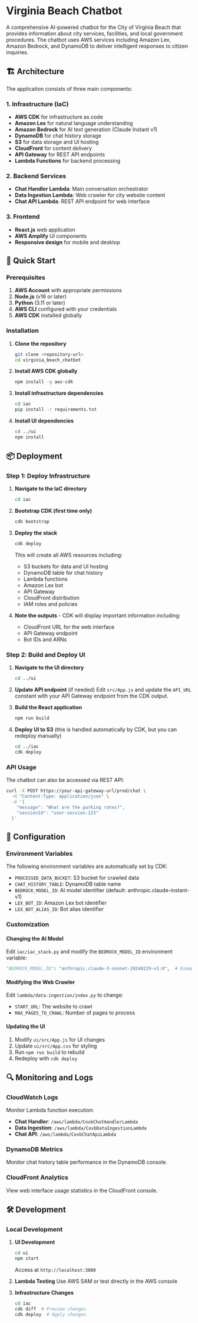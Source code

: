 # Virginia Beach Chatbot

A comprehensive AI-powered chatbot for the City of Virginia Beach that provides information about city services, facilities, and local government procedures. The chatbot uses AWS services including Amazon Lex, Amazon Bedrock, and DynamoDB to deliver intelligent responses to citizen inquiries.

## 🏗️ Architecture

The application consists of three main components:

### 1. **Infrastructure (IaC)**
- **AWS CDK** for infrastructure as code
- **Amazon Lex** for natural language understanding
- **Amazon Bedrock** for AI text generation (Claude Instant v1)
- **DynamoDB** for chat history storage
- **S3** for data storage and UI hosting
- **CloudFront** for content delivery
- **API Gateway** for REST API endpoints
- **Lambda Functions** for backend processing

### 2. **Backend Services**
- **Chat Handler Lambda**: Main conversation orchestrator
- **Data Ingestion Lambda**: Web crawler for city website content
- **Chat API Lambda**: REST API endpoint for web interface

### 3. **Frontend**
- **React.js** web application
- **AWS Amplify** UI components
- **Responsive design** for mobile and desktop

## 🚀 Quick Start

### Prerequisites

1. **AWS Account** with appropriate permissions
2. **Node.js** (v16 or later)
3. **Python** (3.11 or later)
4. **AWS CLI** configured with your credentials
5. **AWS CDK** installed globally

### Installation

1. **Clone the repository**
   ```bash
   git clone <repository-url>
   cd virginia_beach_chatbot
   ```

2. **Install AWS CDK globally**
   ```bash
   npm install -g aws-cdk
   ```

3. **Install infrastructure dependencies**
   ```bash
   cd iac
   pip install -r requirements.txt
   ```

4. **Install UI dependencies**
   ```bash
   cd ../ui
   npm install
   ```

## 📦 Deployment

### Step 1: Deploy Infrastructure

1. **Navigate to the IaC directory**
   ```bash
   cd iac
   ```

2. **Bootstrap CDK (first time only)**
   ```bash
   cdk bootstrap
   ```

3. **Deploy the stack**
   ```bash
   cdk deploy
   ```

   This will create all AWS resources including:
   - S3 buckets for data and UI hosting
   - DynamoDB table for chat history
   - Lambda functions
   - Amazon Lex bot
   - API Gateway
   - CloudFront distribution
   - IAM roles and policies

4. **Note the outputs** - CDK will display important information including:
   - CloudFront URL for the web interface
   - API Gateway endpoint
   - Bot IDs and ARNs

### Step 2: Build and Deploy UI

1. **Navigate to the UI directory**
   ```bash
   cd ../ui
   ```

2. **Update API endpoint** (if needed)
   Edit `src/App.js` and update the `API_URL` constant with your API Gateway endpoint from the CDK output.

3. **Build the React application**
   ```bash
   npm run build
   ```

4. **Deploy UI to S3** (this is handled automatically by CDK, but you can redeploy manually)
   ```bash
   cd ../iac
   cdk deploy
   ```

### API Usage

The chatbot can also be accessed via REST API:

```bash
curl -X POST https://your-api-gateway-url/prod/chat \
  -H "Content-Type: application/json" \
  -d '{
    "message": "What are the parking rates?",
    "sessionId": "user-session-123"
  }'
```

## 🔧 Configuration

### Environment Variables

The following environment variables are automatically set by CDK:

- `PROCESSED_DATA_BUCKET`: S3 bucket for crawled data
- `CHAT_HISTORY_TABLE`: DynamoDB table name
- `BEDROCK_MODEL_ID`: AI model identifier (default: anthropic.claude-instant-v1)
- `LEX_BOT_ID`: Amazon Lex bot identifier
- `LEX_BOT_ALIAS_ID`: Bot alias identifier

### Customization

#### Changing the AI Model

Edit `iac/iac_stack.py` and modify the `BEDROCK_MODEL_ID` environment variable:

```python
"BEDROCK_MODEL_ID": "anthropic.claude-3-sonnet-20240229-v1:0",  # Example
```

#### Modifying the Web Crawler

Edit `lambda/data-ingestion/index.py` to change:
- `START_URL`: The website to crawl
- `MAX_PAGES_TO_CRAWL`: Number of pages to process

#### Updating the UI

1. Modify `ui/src/App.js` for UI changes
2. Update `ui/src/App.css` for styling
3. Run `npm run build` to rebuild
4. Redeploy with `cdk deploy`

## 🔍 Monitoring and Logs

### CloudWatch Logs

Monitor Lambda function execution:
- **Chat Handler**: `/aws/lambda/CovbChatHandlerLambda`
- **Data Ingestion**: `/aws/lambda/CovbDataIngestionLambda`
- **Chat API**: `/aws/lambda/CovbChatApiLambda`

### DynamoDB Metrics

Monitor chat history table performance in the DynamoDB console.

### CloudFront Analytics

View web interface usage statistics in the CloudFront console.

## 🛠️ Development

### Local Development

1. **UI Development**
   ```bash
   cd ui
   npm start
   ```
   Access at `http://localhost:3000`

2. **Lambda Testing**
   Use AWS SAM or test directly in the AWS console

3. **Infrastructure Changes**
   ```bash
   cd iac
   cdk diff  # Preview changes
   cdk deploy  # Apply changes
   ```
 
